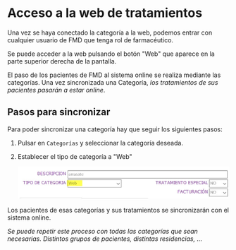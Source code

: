 # Acceso a la web de tratamientos

Una vez se haya conectado la categoría a la web, podemos entrar con cualquier usuario de FMD que tenga rol de farmacéutico.

Se puede acceder a la web pulsando el botón "Web" que aparece en la parte superior derecha de la pantalla.

El paso de los pacientes de FMD al sistema online se realiza mediante las categorías.
Una vez sincronizada una Categoría, _los tratamientos de sus pacientes pasarán a estar online_.

## Pasos para sincronizar

Para poder sincronizar una categoría hay que seguir los siguientes pasos:

1. Pulsar en `Categorías` y seleccionar la categoría deseada.

1. Establecer el tipo de categoría a "Web"


	![Botón 'Web'](./images/2_categorias_sincronizar.jpg)


Los pacientes de esas categorías y sus tratamientos se sincronizarán con el sistema online.

_Se puede repetir este proceso con todas las categorías que sean necesarias. Distintos grupos de pacientes, distintas residencias, ..._

